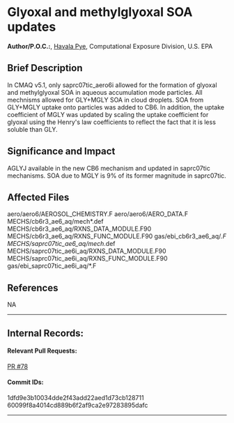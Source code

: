 # Glyoxal and methylglyoxal SOA updates

**Author/P.O.C.:**, [Havala Pye](mailto:pye.havala@epa.gov), Computational Exposure Division, U.S. EPA

## Brief Description

In CMAQ v5.1, only saprc07tic_aero6i allowed for the formation of glyoxal and methylglyoxal SOA in aqueous accumulation mode particles. 
All mechnisms allowed for GLY+MGLY SOA in cloud droplets. SOA from GLY+MGLY uptake onto particles was added to CB6. In addition, the uptake 
coefficient of MGLY was updated by scaling the uptake coefficient for glyoxal using the Henry's law coefficients to reflect the fact that it is less soluble than GLY.

## Significance and Impact

AGLYJ available in the new CB6 mechanism and updated in saprc07tic mechanisms. SOA due to MGLY is 9% of its former magnitude in saprc07tic.

## Affected Files

aero/aero6/AEROSOL_CHEMISTRY.F
aero/aero6/AERO_DATA.F
MECHS/cb6r3_ae6_aq/mech*.def
MECHS/cb6r3_ae6_aq/RXNS_DATA_MODULE.F90
MECHS/cb6r3_ae6_aq/RXNS_FUNC_MODULE.F90
gas/ebi_cb6r3_ae6_aq/*.F
MECHS/saprc07tic_ae6_aq/mech*.def
MECHS/saprc07tic_ae6i_aq/RXNS_DATA_MODULE.F90
MECHS/saprc07tic_ae6i_aq/RXNS_FUNC_MODULE.F90
gas/ebi_saprc07tic_ae6i_aq/*.F


## References

NA

-----
## Internal Records:
#### Relevant Pull Requests:
[PR #78](https://github.com/usepa/cmaq_dev/pulls/78) 


#### Commit IDs:
1dfd9e3b10034dde2f43add22aed1d73cb128711
60099f8a4014cd889b6f2af9ca2e97283895dafc


-----
